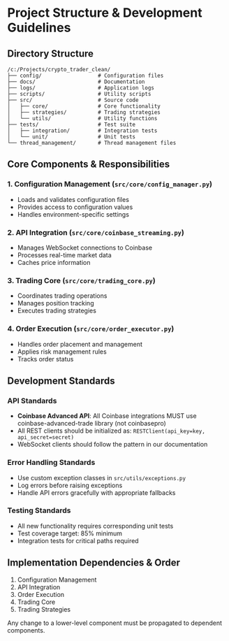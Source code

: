 # Project Structure & Development Guidelines

## Directory Structure

```
/c:/Projects/crypto_trader_clean/
├── config/                  # Configuration files
├── docs/                    # Documentation
├── logs/                    # Application logs
├── scripts/                 # Utility scripts
├── src/                     # Source code
│   ├── core/                # Core functionality
│   ├── strategies/          # Trading strategies
│   └── utils/               # Utility functions
├── tests/                   # Test suite
│   ├── integration/         # Integration tests
│   └── unit/                # Unit tests
└── thread_management/       # Thread management files
```

## Core Components & Responsibilities

### 1. Configuration Management (`src/core/config_manager.py`)
- Loads and validates configuration files
- Provides access to configuration values
- Handles environment-specific settings

### 2. API Integration (`src/core/coinbase_streaming.py`)
- Manages WebSocket connections to Coinbase
- Processes real-time market data
- Caches price information

### 3. Trading Core (`src/core/trading_core.py`)
- Coordinates trading operations
- Manages position tracking
- Executes trading strategies

### 4. Order Execution (`src/core/order_executor.py`)
- Handles order placement and management
- Applies risk management rules
- Tracks order status

## Development Standards

### API Standards
- **Coinbase Advanced API**: All Coinbase integrations MUST use coinbase-advanced-trade library (not coinbasepro)
- All REST clients should be initialized as: `RESTClient(api_key=key, api_secret=secret)`
- WebSocket clients should follow the pattern in our documentation

### Error Handling Standards
- Use custom exception classes in `src/utils/exceptions.py`
- Log errors before raising exceptions
- Handle API errors gracefully with appropriate fallbacks

### Testing Standards
- All new functionality requires corresponding unit tests
- Test coverage target: 85% minimum
- Integration tests for critical paths required

## Implementation Dependencies & Order
1. Configuration Management
2. API Integration
3. Order Execution
4. Trading Core
5. Trading Strategies

Any change to a lower-level component must be propagated to dependent components.
